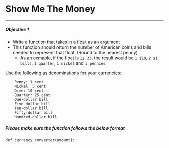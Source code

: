 # Show Me The Money
---

##### Objective 1
* Write a function that takes in a float as an argument
* This function should return the number of American coins and bills needed to represent that float. (Round to the nearest penny) 
	* As an exmaple, if the float is `12.33`, the result would be `1 $10`, `2 $1 bills`, `1 quarter`, `1 nickel` and `3 pennies`. 

Use the following as denominations for your currencies:

```
    Penny: 1 cent
    Nickel: 5 cent
    Dime: 10 cent
    Quarter: 25 cent
    One-dollar bill
    Five-dollar bill
    Ten-dollar bill
    Fifty-dollar bill
    Hundred-dollar bill
```

##### Please make sure the function follows the below format

```
def currency_converter(amount):
```